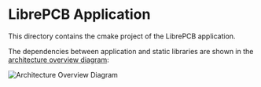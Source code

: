 # LibrePCB Application

This directory contains the cmake project of the LibrePCB application.

The dependencies between application and static libraries are shown in the [architecture overview diagram](../dev/diagrams/svg/architecture_overview.drawio.svg):

![Architecture Overview Diagram](../dev/doxygen/images/architecture_overview.svg)
